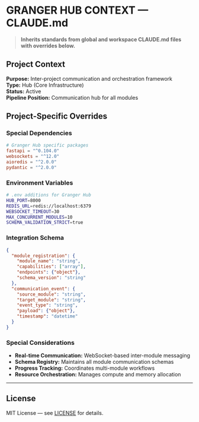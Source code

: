 # GRANGER HUB CONTEXT — CLAUDE.md

> **Inherits standards from global and workspace CLAUDE.md files with overrides below.**

## Project Context
**Purpose:** Inter-project communication and orchestration framework  
**Type:** Hub (Core Infrastructure)  
**Status:** Active  
**Pipeline Position:** Communication hub for all modules

## Project-Specific Overrides

### Special Dependencies
```toml
# Granger Hub specific packages
fastapi = "^0.104.0"
websockets = "^12.0"
aioredis = "^2.0.0"
pydantic = "^2.0.0"
```

### Environment Variables  
```bash
# .env additions for Granger Hub
HUB_PORT=8000
REDIS_URL=redis://localhost:6379
WEBSOCKET_TIMEOUT=30
MAX_CONCURRENT_MODULES=10
SCHEMA_VALIDATION_STRICT=true
```
### Integration Schema
```json
{
  "module_registration": {
    "module_name": "string",
    "capabilities": ["array"],
    "endpoints": {"object"},
    "schema_version": "string"
  },
  "communication_event": {
    "source_module": "string", 
    "target_module": "string",
    "event_type": "string",
    "payload": {"object"},
    "timestamp": "datetime"
  }
}
```

### Special Considerations
- **Real-time Communication:** WebSocket-based inter-module messaging
- **Schema Registry:** Maintains all module communication schemas
- **Progress Tracking:** Coordinates multi-module workflows
- **Resource Orchestration:** Manages compute and memory allocation

---

## License

MIT License — see [LICENSE](LICENSE) for details.